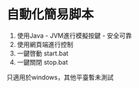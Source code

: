 # 自動化簡易脚本

1. 使用Java - JVM進行模擬按鍵 - 安全可靠
2. 使用網頁端進行控制
3. 一鍵啓動 start.bat
4. 一鍵關閉 stop.bat

只適用於windows，其他平臺暫未測試